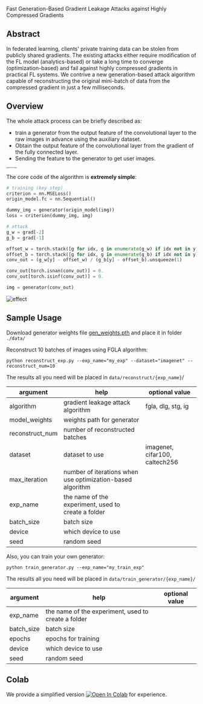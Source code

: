 Fast Generation-Based Gradient Leakage Attacks against Highly Compressed Gradients



## Abstract

In federated learning, clients' private training data can be stolen from publicly shared gradients. The existing attacks either require modification of the FL model (analytics-based) or take a long time to converge (optimization-based) and fail against highly compressed gradients in practical FL systems. We contrive a new generation-based attack algorithm capable of reconstructing the original mini-batch of data from the compressed gradient in just a few milliseconds. 



## Overview

The whole attack process can be briefly described as:

- train a generator from the output feature of the convolutional layer to the raw images in advance using the auxiliary dataset.
- Obtain the output feature of the convolutional layer from the gradient of the fully connected layer.
- Sending the feature to the generator to get user images.

<img src="https://github.com/xuedongyun/FGLA/blob/master/images/generator.png?raw=true" alt="generator.png" style="zoom: 25%;" />

The core code of the algorithm is **extremely simple**:

```python
# training (key step)
criterion = nn.MSELoss()
origin_model.fc = nn.Sequential() 

dummy_img = generator(origin_model(img))
loss = criterion(dummy_img, img)
```

```python
# attack
g_w = grad[-2]
g_b = grad[-1]

offset_w = torch.stack([g for idx, g in enumerate(g_w) if idx not in y], dim=0).mean(dim=0) * (bz - 1) / bz
offset_b = torch.stack([g for idx, g in enumerate(g_b) if idx not in y], dim=0).mean() * (bz - 1) / bz
conv_out = (g_w[y] - offset_w) / (g_b[y] - offset_b).unsqueeze(1)

conv_out[torch.isnan(conv_out)] = 0.
conv_out[torch.isinf(conv_out)] = 0.

img = generator(conv_out)
```

![effect](https://github.com/xuedongyun/FGLA/blob/master/images/effect.png?raw=true)



## Sample Usage

Download generator weights file [gen_weights.pth](https://drive.google.com/file/d/1x6KIpGXJARc9F0SMZUyTDy3h5-CQRIaR/view?usp=sharing) and place it in folder ```./data/```



Reconstruct 10 batches of images using FGLA algorithm:

```shell
python reconstruct_exp.py --exp_name="my_exp" --dataset="imagenet" --reconstruct_num=10
```

The results all you need will be placed in ```data/reconstruct/{exp_name}```/

| argument        | help                                                       | optional value                 |
| --------------- | ---------------------------------------------------------- | ------------------------------ |
| algorithm       | gradient leakage attack algorithm                          | fgla, dlg, stg, ig             |
| model_weights   | weights path for generator                                 |                                |
| reconstruct_num | number of reconstructed batches                            |                                |
| dataset         | dataset to use                                             | imagenet, cifar100, caltech256 |
| max_iteration   | number of iterations when use optimization-based algorithm |                                |
| exp_name        | the name of the experiment, used to create a folder        |                                |
| batch_size      | batch size                                                 |                                |
| device          | which device to use                                        |                                |
| seed            | random seed                                                |                                |



Also, you can train your own generator:

```shell
python train_generator.py --exp_name="my_train_exp"
```

The results all you need will be placed in ```data/train_generator/{exp_name}/```

| argument   | help                                                | optional value |
| ---------- | --------------------------------------------------- | -------------- |
| exp_name   | the name of the experiment, used to create a folder |                |
| batch_size | batch size                                          |                |
| epochs     | epochs for training                                 |                |
| device     | which device to use                                 |                |
| seed       | random seed                                         |                |



## Colab

<p align="left">We provide a simplified version
    <a href="https://colab.research.google.com/drive/1c7On5cO0tlZGgLafgAqqxE1NV0vAZDcV?usp=sharing" target="_parent">
        <img src="https://camo.githubusercontent.com/52feade06f2fecbf006889a904d221e6a730c194/68747470733a2f2f636f6c61622e72657365617263682e676f6f676c652e636f6d2f6173736574732f636f6c61622d62616467652e737667" alt="Open In Colab" data-canonical-src="https://colab.research.google.com/assets/colab-badge.svg"></a>
     for experience.
</p>
